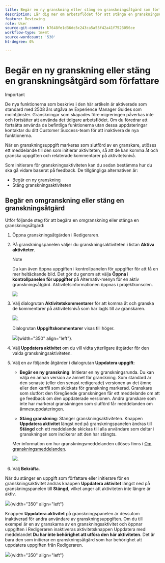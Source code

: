 ```yaml
---
title: Begär en ny granskning eller stäng en granskningsåtgärd som författare
description: Lär dig mer om arbetsflödet för att stänga en granskningsuppgift eller begära en ny granskning som författare i Experience Manager Guides.
feature: Reviewing
role: User
source-git-commit: b7648fe1d36de3c243ca5a55f42a41f7523056ce
workflow-type: tm+mt
source-wordcount: '530'
ht-degree: 0%

---
```


# Begär en ny granskning eller stäng en granskningsåtgärd som författare

>[!IMPORTANT]
>
> De nya funktionerna som beskrivs i den här artikeln är aktiverade som standard med 2508 års utgåva av Experience Manager Guides som molntjänster. Granskningar som skapades före migreringen påverkas inte och fortsätter att använda det tidigare arbetsflödet. Om du föredrar att fortsätta använda de befintliga funktionerna utan dessa uppdateringar kontaktar du ditt Customer Success-team för att inaktivera de nya funktionerna.

När en granskningsuppgift markeras som slutförd av en granskare, utlöses ett meddelande till den som initierar aktiviteten, så att de kan komma åt och granska uppgiften och relaterade kommentarer på aktivitetsnivå.

Som initierare för granskningsaktiviteten kan du sedan bestämma hur du ska gå vidare baserat på feedback. De tillgängliga alternativen är:

- Begär en ny granskning
- Stäng granskningsaktiviteten

## Begär en omgranskning eller stäng en granskningsåtgärd

Utför följande steg för att begära en omgranskning eller stänga en granskningsåtgärd:

1. Öppna granskningsåtgärden i Redigeraren.
2. På granskningspanelen väljer du granskningsaktiviteten i listan **Aktiva aktiviteter**.

   >[!NOTE]
   >
   > Du kan även öppna uppgiften i kontrollpanelen för uppgifter för att få en mer heltäckande bild. Det gör du genom att välja **Öppna i kontrollpanelen för uppgifter** på Alternativ-menyn för en aktiv granskningsåtgärd. Aktivitetsinformationen öppnas i projektkonsolen.

   ![](images/task-dashboard-selection-author-view.png)
3. Välj dialogrutan **Aktivitetskommentarer** för att komma åt och granska de kommentarer på aktivitetsnivå som har lagts till av granskaren.

   ![](images/task-comments-selection-author-view.png).

   Dialogrutan **Uppgiftskommentarer** visas till höger.

   ![](images/task-comments-dialog-editor.png){width="350" align="left"}.
4. Välj **Uppdatera aktivitet** om du vill vidta ytterligare åtgärder för den valda granskningsaktiviteten.
5. Välj en av följande åtgärder i dialogrutan **Uppdatera uppgift**:

   - **Begär en ny granskning**: Initierar en ny granskningsrunda. Du kan välja en annan version av ämnet för granskning. Som standard är den senaste (eller den senast redigerade) versionen av det ämne eller den kartfil som skickats för granskning markerad. Granskare som slutfört den föregående granskningen får ett meddelande om att ge feedback om den uppdaterade versionen. Andra granskare som inte har markerat granskningen som slutförd får meddelanden om ämnesuppdateringen.

   - **Stäng granskning**: Stänger granskningsaktiviteten. Knappen **Uppdatera aktivitet** längst ned på granskningspanelen ändras till **Stängd** och ett meddelande skickas till alla användare som deltar i granskningen som indikerar att den har stängts.

   Mer information om hur granskningsmeddelanden utlöses finns i [Om granskningsmeddelanden](./review-understanding-review-notifications.md).

   ![](images/update-task-dialog.png).

6. Välj **Bekräfta**.


När du stänger en uppgift som författare eller initierare för en granskningsaktivitet ändras knappen **Uppdatera aktivitet** längst ned på granskningspanelen till **Stängd**, vilket anger att aktiviteten inte längre är aktiv.

![](images/review-task-status-closed-review-panel.png){width="350" align="left"}

Knappen **Uppdatera aktivitet** på granskningspanelen är dessutom inaktiverad för andra användare av granskningsuppgiften. Om du till exempel är en av granskarna av en granskningsaktivitet och öppnar uppgiften i Redigeraren inaktiveras aktivitetsknappen Uppdatera med meddelandet **Du har inte behörighet att utföra den här aktiviteten**. Det är bara den som initierar en granskningsåtgärd som har behörighet att uppdatera uppgiften från Redigeraren.

![](images/update-task-button-disabled.png){width="350" align="left"}